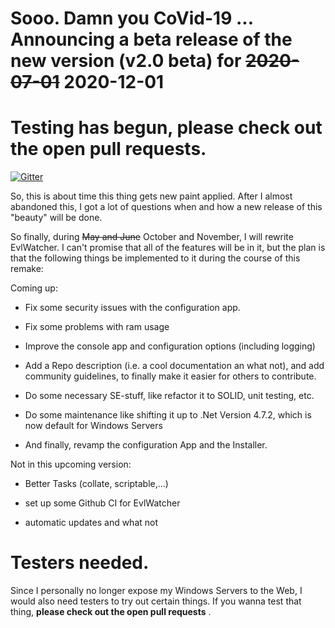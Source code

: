 # Sooo. Damn you CoVid-19 ... Announcing a beta release of the new version (v2.0 beta) for ~~2020-07-01~~ 2020-12-01

# Testing has begun, please check out the open pull requests.

[![Gitter](https://badges.gitter.im/EvlWatcher/community.svg)](https://gitter.im/EvlWatcher/community?utm_source=badge&utm_medium=badge&utm_campaign=pr-badge)

So, this is about time this thing gets new paint applied.
After I almost abandoned this, I got a lot of questions when and how a new release of this "beauty" will be done.

So finally, during ~~May and June~~ October and November, I will rewrite EvlWatcher. I can't promise that all of the features will be in it, but the plan is that the following things be implemented to it during the course of this remake:

Coming up:

- Fix some security issues with the configuration app. 

- Fix some problems with ram usage

- Improve the console app and configuration options (including logging)

- Add a Repo description (i.e. a cool documentation an what not), and add community guidelines, to finally make it easier for others to contribute. 

- Do some necessary SE-stuff, like refactor it to SOLID, unit testing, etc.

- Do some maintenance like shifting it up to .Net Version 4.7.2, which is now default for Windows Servers

- And finally, revamp the configuration App and the Installer.

Not in this upcoming version:

- Better Tasks (collate, scriptable,...)

- set up some Github CI for EvlWatcher

- automatic updates and what not

# Testers needed.

Since I personally no longer expose my Windows Servers to the Web, I would also need testers to try out certain things.
If you wanna test that thing, **please check out the open pull requests** .

